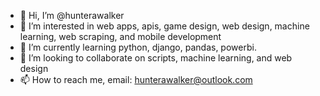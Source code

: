 - 👋 Hi, I’m @hunterawalker
- 👀 I’m interested in web apps, apis, game design, web design, machine learning, web scraping, and mobile development
- 🌱 I’m currently learning python, django, pandas, powerbi.
- 💞️ I’m looking to collaborate on scripts, machine learning, and web design
- 📫 How to reach me, email: hunterawalker@outlook.com


